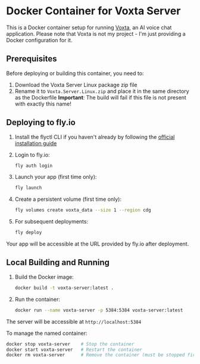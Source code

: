 # Docker Container for Voxta Server

This is a Docker container setup for running [Voxta](https://voxta.ai/), an AI voice chat application. 
Please note that Voxta is not my project - I'm just providing a Docker configuration for it.

## Prerequisites

Before deploying or building this container, you need to:

1. Download the Voxta Server Linux package zip file
2. Rename it to `Voxta.Server.Linux.zip` and place it in the same directory as the Dockerfile
   **Important**: The build will fail if this file is not present with exactly this name!

## Deploying to fly.io

1. Install the flyctl CLI if you haven't already by following the [official installation guide](https://fly.io/docs/flyctl/install/)

2. Login to fly.io:
   ```bash
   fly auth login
   ```

3. Launch your app (first time only):
   ```bash
   fly launch
   ```

4. Create a persistent volume (first time only):
   ```bash
   fly volumes create voxta_data --size 1 --region cdg
   ```

5. For subsequent deployments:
   ```bash
   fly deploy
   ```

Your app will be accessible at the URL provided by fly.io after deployment.

## Local Building and Running

1. Build the Docker image:
   ```bash
   docker build -t voxta-server:latest .
   ```

2. Run the container:
   ```bash
   docker run --name voxta-server -p 5384:5384 voxta-server:latest
   ```

The server will be accessible at `http://localhost:5384`

To manage the named container:
   ```bash
   docker stop voxta-server    # Stop the container
   docker start voxta-server   # Restart the container
   docker rm voxta-server      # Remove the container (must be stopped first)
   ```

